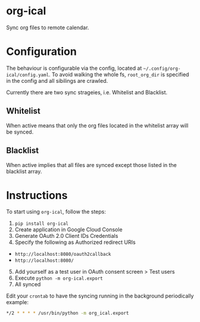 # org-ical
Sync org files to remote calendar.

# Configuration

The behaviour is configurable via the config, located at `~/.config/org-ical/config.yaml`. To avoid walking the whole fs, `root_org_dir` is specified in the config and all sibilings are crawled.

Currently there are two sync strageies, i.e. Whitelist and Blacklist.

## Whitelist

When active means that only the org files located in the whitelist array will be synced.

## Blacklist

When active implies that all files are synced except those listed in the blacklist array.

# Instructions

To start using `org-ical`, follow the steps:

1. `pip install org-ical`
2. Create application in Google Cloud Console 
3. Generate OAuth 2.0 Client IDs Credentials
4. Specify the following as Authorized redirect URIs
- `http://localhost:8080/oauth2callback`
- `http://localhost:8080/`
5. Add yourself as a test user in OAuth consent screen > Test users
6. Execute `python -m org-ical.export`
7. All synced

Edit your `crontab` to have the syncing running in the background periodically example:

```bash
*/2 * * * * /usr/bin/python -m org_ical.export 
```
